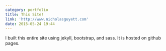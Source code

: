 ```yaml
---
category: portfolio
title: This Site!
link: 'http://www.nicholasguyett.com'
date: 2015-05-24 19:44
---
```


I built this entire site using jekyll, bootstrap, and sass.  It is hosted on
github pages.
